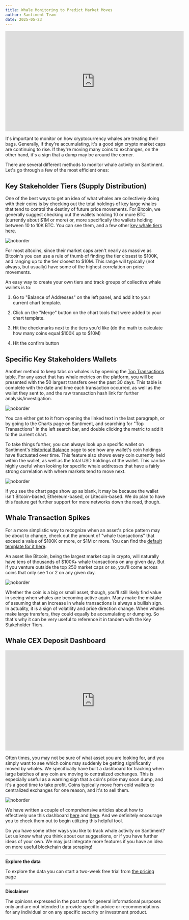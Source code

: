 ```yaml
---
title: Whale Monitoring to Predict Market Moves
author: Santiment Team
date: 2025-05-23
---
```


<iframe width="560" height="315" src="https://www.youtube.com/embed/xjV6dSXJ79k?si=0Q0hIukTOv_yX9F9" title="YouTube video player" frameborder="0" allow="accelerometer; autoplay; clipboard-write; encrypted-media; gyroscope; picture-in-picture; web-share" referrerpolicy="strict-origin-when-cross-origin" allowfullscreen></iframe>

It's important to monitor on how cryptocurrency whales are
treating their bags. Generally, if they're accumulating, it's a good sign
crypto market caps are continuing to rise. If they're moving many coins to
exchanges, on the other hand, it's a sign that a dump may be around the corner.

There are several different methods to monitor whale activity on Santiment.
Let's go through a few of the most efficient ones:

## Key Stakeholder Tiers (Supply Distribution)

One of the best ways to get an idea of what whales are collectively doing with
their coins is by checking out the total holdings of key large whales that tend
to control the destiny of future price movements. For Bitcoin, we generally
suggest checking out the wallets holding 10 or more BTC (currently about \$1M
or more) or, more specifically the wallets holding between 10 to 10K BTC. You
can see them, and a few other [key whale tiers here](https://app.santiment.net/s/2wEU5Co9).

![noborder](./image9.png)

For most altcoins, since their market caps aren't nearly as massive as
Bitcoin's you can use a rule of thumb of finding the tier closest to $100K, and
ranging up to the tier closest to $10M. This range will typically (not always,
but usually) have some of the highest correlation on price movements.

An easy way to create your own tiers and track groups of collective whale
wallets is to:

1. Go to "Balance of Addresses" on the left panel, and add it to your current
   chart template.

2. Click on the "Merge" button on the chart tools that were added to your chart
   template.

3. Hit the checkmarks next to the tiers you'd like (do the math to calculate
   how many coins equal $100K up to $10M)

4. Hit the confirm button

## Specific Key Stakeholders Wallets

Another method to keep tabs on whales is by opening the [Top Transactions table](https://app.santiment.net/s/kataWThn). For any asset that has whale
metrics on the platform, you will be presented with the 50 largest transfers
over the past 30 days. This table is complete with the date and time each
transaction occurred, as well as the wallet they sent to, and the raw
transaction hash link for further analysis/investigation.

![noborder](./image10.png)

You can either get to it from opening the linked text in the last paragraph, or
by going to the Charts page on Santiment, and searching for "Top Transactions"
in the left search bar, and double clicking the metric to add it to the current
chart.

To take things further, you can always look up a specific wallet on
Santiment's [Historical
Balance](https://app.santiment.net/labs/balance?assets=) page to see how any
wallet's coin holdings have fluctuated over time. This feature also shows every
coin currently held within the wallet, as well as the total USD holdings of the
wallet. This can be highly useful when looking for specific whale addresses
that have a fairly strong correlation with where markets tend to move next.

![noborder](./image11.png)

If you see the chart page show up as blank, it may be because the wallet isn't
Bitcoin-based, Ethereum-based, or Litecoin-based. We do plan to have this
feature get further support for more networks down the road, though.

## Whale Transaction Spikes

For a more simplistic way to recognize when an asset's price pattern may be
about to change, check out the amount of "whale transactions" that exceed a
value of $100K or more, or $1M or more. You can find the [default template for it here](https://app.santiment.net/s/n8ctb2Yd).

An asset like Bitcoin, being the largest market cap in crypto, will naturally
have tens of thousands of \$100K+ whale transactions on any given day. But if
you venture outside the top 250 market caps or so, you'll come across coins
that only see 1 or 2 on any given day.

![noborder](./image12.png)

Whether the coin is a big or small asset, though, you'll still likely find
value in seeing when whales are becoming active again. Many make the mistake of
assuming that an increase in whale transactions is always a bullish sign. In
actuality, it is a sign of volatility and price direction change. When whales
make large transfers, they could equally be accumulating or dumping. So that's
why it can be very useful to reference it in tandem with the Key Stakeholder
Tiers.

## Whale CEX Deposit Dashboard

<iframe width="560" height="315" src="https://www.youtube.com/embed/lnzph78TCPg?si=zOw2-0HBUlNaJcJV" title="YouTube video player" frameborder="0" allow="accelerometer; autoplay; clipboard-write; encrypted-media; gyroscope; picture-in-picture; web-share" referrerpolicy="strict-origin-when-cross-origin" allowfullscreen></iframe>

Often times, you may not be sure of what asset you are looking for, and you
simply want to see which coins may suddenly be getting significantly moved by
whales. We specifically have built a dashboard for tracking when large batches
of any coin are moving to centralized exchanges. This is especially useful as a
warning sign that a coin's price may soon dump, and it's a good time to take
profit. Coins typically move from cold wallets to centralized exchanges for one
reason, and it's to sell them.

![noborder](./image13.png)

We have written a couple of comprehensive articles about how to effectively use
this
dashboard [here](https://insights.santiment.net/read/try-the-new-centralized-exchange-deposit-dashboard-now-8202) and [here](https://insights.santiment.net/read/using-santiment-s-whale-deposit-centralized-exchange-dashboard-8463).
And we definitely encourage you to check them out to begin utilizing this
helpful tool.

Do you have some other ways you like to track whale activity on Santiment? Let
us know what you think about our suggestions, or if you have further ideas of
your own. We may just integrate more features if you have an idea on more
useful blockchain data scraping!

---

<Notebox type="pin">

**Explore the data**

To explore the data you can start a two-week free trial from [the pricing page](https://app.santiment.net/pricing)

</Notebox>

---

<Notebox type="note">

**Disclaimer**

The opinions expressed in the post are for general informational
purposes only and are not intended to provide specific advice or
recommendations for any individual or on any specific security or investment
product.

</Notebox>
